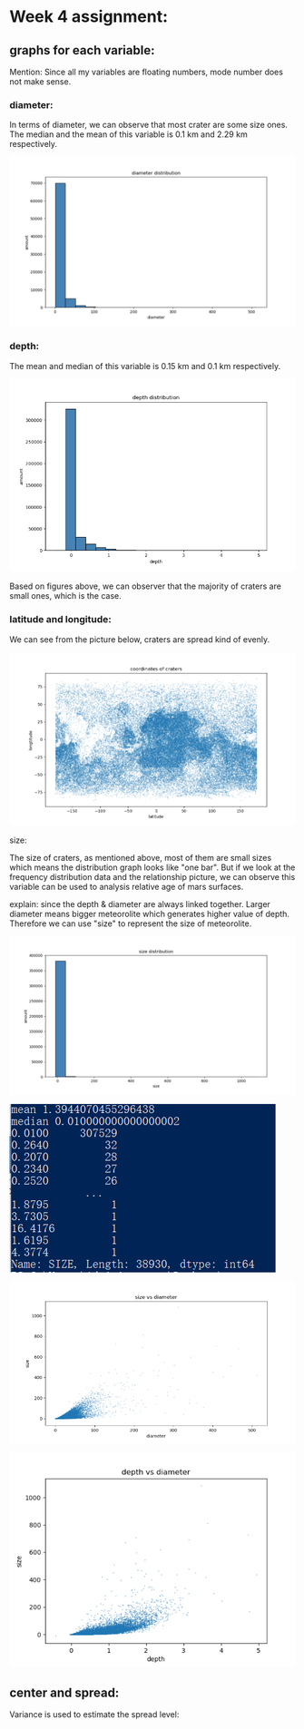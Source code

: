# Week 4 assignment:

## graphs for each variable:

Mention: Since all my variables are floating numbers, mode number does not make sense.

### diameter:

In terms of diameter, we can observe that most crater are some size ones. The median and the mean of this variable is 0.1 km and 2.29 km respectively.

![diameter.png](https://github.com/twodogs-wang/coursera_data_management-viualize/blob/master/week4/figures/diameter.png)

### depth:

The mean and median of this variable is 0.15 km and 0.1 km respectively.

![depth.png](https://github.com/twodogs-wang/coursera_data_management-viualize/blob/master/week4/figures/depth.png)

Based on figures above, we can observer that the majority of craters are small ones, which is the case.

### latitude and longitude:

We can see from the picture below, craters are spread kind of evenly.

![L_R.png](https://github.com/twodogs-wang/coursera_data_management-viualize/blob/master/week4/figures/L_R.png)

size:

The size of craters, as mentioned above, most of them are small sizes which means the distribution graph looks like "one bar". But if we look at the frequency distribution data and the relationship picture, we can observe this variable can be used to analysis relative age of mars surfaces. 

explain: since the depth & diameter are always linked together. Larger diameter means bigger meteorolite which generates higher value of depth. Therefore we can use "size" to represent the size of meteorolite.

![size.png](https://github.com/twodogs-wang/coursera_data_management-viualize/blob/master/week4/figures/size.png)

![size_data.png](https://github.com/twodogs-wang/coursera_data_management-viualize/blob/master/week4/figures/size_data.png)

![size_vs_diameter.png](https://github.com/twodogs-wang/coursera_data_management-viualize/blob/master/week4/figures/size_vs_diameter.png)

![depth_vs_diameter.png](https://github.com/twodogs-wang/coursera_data_management-viualize/blob/master/week4/figures/depth_vs_diameter.png)

## center and spread:

Variance is used to estimate the spread level:



